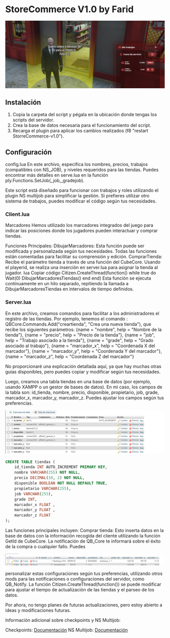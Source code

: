 # StoreCommerce V1.0 by Farid

![Funcionamiento](./StoreCommerce.png)


## Instalación
1. Copia la carpeta del script y pégala en la ubicación donde tengas los scripts del servidor.
2. Crea la base de datos necesaria para el funcionamiento del script.
3. Recarga el plugin para aplicar los cambios realizados (f8 "restart StorreCommerce-v1.0").

## Configuración
config.lua
En este archivo, especifica los nombres, precios, trabajos (compatibles con NS_JOB), y niveles requeridos para las tiendas. Puedes encontrar más detalles en serve.lua en la función ply.Functions.SetJob(_job,_gradejob).

Este script está diseñado para funcionar con trabajos y roles utilizando el plugin NS multijob para simplificar la gestión. Si prefieres utilizar otro sistema de trabajos, puedes modificar el código según tus necesidades.

### Client.lua
Marcadores
Hemos utilizado los marcadores integrados del juego para indicar las posiciones donde los jugadores pueden interactuar y comprar tiendas.

Funciones Principales:
DibujarMarcadores: Esta función puede ser modificada y personalizada según tus necesidades. Todas las funciones están comentadas para facilitar su comprensión y edición.
ComprarTienda: Recibe el parámetro tienda a través de una función del CubeCore. Usando el playerid, se realiza una inserción en server.lua para asignar la tienda al jugador.
lua
Copiar código
Citizen.CreateThread(function()
    while true do
        Wait(0)
        DibujarMarcadoresTiendas()
    end
end)
Esta función se ejecuta continuamente en un hilo separado, repitiendo la llamada a DibujarMarcadoresTiendas en intervalos de tiempo definidos.

### Server.lua
En este archivo, creamos comandos para facilitar a los administradores el registro de las tiendas.
Por ejemplo, tenemos el comando : QBCore.Commands.Add("creartienda", "Crea una nueva tienda"), que recibe los siguientes parámetros:
{name = "nombre", help = "Nombre de la tienda"},
{name = "precio", help = "Precio de la tienda"},
{name = "job", help = "Trabajo asociado a la tienda"},
{name = "grade", help = "Grado asociado al trabajo"},
{name = "marcador_x", help = "Coordenada X del marcador"},
{name = "marcador_y", help = "Coordenada Y del marcador"},
{name = "marcador_z", help = "Coordenada Z del marcador"}

No proporcionaré una explicación detallada aquí, ya que hay muchas otras guías disponibles, pero puedes copiar y modificar según tus necesidades.

Luego, creamos una tabla tiendas en una base de datos (por ejemplo, usando XAMPP o un gestor de bases de datos). En mi caso, los campos de la tabla son: id_tienda, nombre, precio, disponible, propietario, job, grade, marcador_x, marcador_y, marcador_z. Puedes ajustar los campos según tus preferencias.

![Ejemplo de la base de datos creada](./Database1.png)


```sql
CREATE TABLE tiendas (
    id_tienda INT AUTO_INCREMENT PRIMARY KEY,
    nombre VARCHAR(255) NOT NULL,
    precio DECIMAL(10, 2) NOT NULL,
    disponible BOOLEAN NOT NULL DEFAULT TRUE,
    propietario VARCHAR(255),
    job VARCHAR(255),
    grade INT,
    marcador_x FLOAT ,
    marcador_y FLOAT ,
    marcador_z FLOAT 
);
```


Las funciones principales incluyen:
Comprar tienda: Esto inserta datos en la base de datos con la información recogida del cliente utilizando la función GetId de CubeCore. La notificación de QB_Core te informará sobre el éxito de la compra o cualquier fallo. Puedes 

![Insert en la base de datos](./Database2.png)

personalizar estas configuraciones según tus preferencias, utilizando otros mods para las notificaciones o configuraciones del servidor, como QB_Notify.
La función Citizen.CreateThread(function()) se puede modificar para ajustar el tiempo de actualización de las tiendas y el parseo de los datos.

Por ahora, no tengo planes de futuras actualizaciones, pero estoy abierto a ideas y modificaciones futuras.

Información adicional sobre checkpoints y NS Multijob:

Checkpoints: [Documentación](https://docs.fivem.net/docs/game-references/checkpoints/)
NS Multijob: [Documentación](https://www.docs.nsscripts.com/job-scripts/ns-multijob/customisation)
